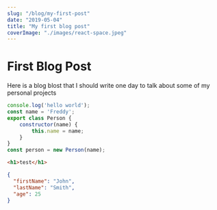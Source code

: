 ```yaml
---
slug: "/blog/my-first-post"
date: "2019-05-04"
title: "My first blog post"
coverImage: "./images/react-space.jpeg"
---
```


# First Blog Post

Here is a blog blost that I should write one day to talk about some of my personal projects

```javascript
console.log('hello world');
const name = 'Freddy';
export class Person {
	constructor(name) {
		this.name = name;
	}
}
const person = new Person(name);
```

```html
<h1>test</h1>
```

```json
{
  "firstName": "John",
  "lastName": "Smith",
  "age": 25
}
```
